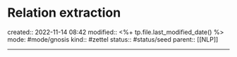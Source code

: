 # Relation extraction
created:: 2022-11-14 08:42
modified:: <%+ tp.file.last_modified_date() %>
mode: #mode/gnosis
kind:: #zettel 
status:: #status/seed
parent:: [[NLP]]
***
